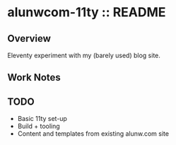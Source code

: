 # alunwcom-11ty :: README

## Overview

Eleventy experiment with my (barely used) blog site.

## Work Notes


## TODO

- Basic 11ty set-up
- Build + tooling
- Content and templates from existing alunw.com site


